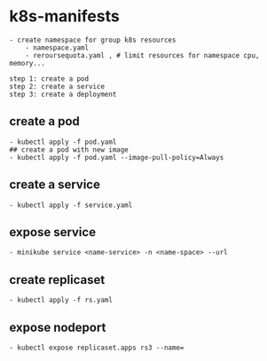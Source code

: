 # k8s-manifests

    - create namespace for group k8s resources
        - namespace.yaml
        - reroursequota.yaml , # limit resources for namespace cpu, memory...

    step 1: create a pod
    step 2: create a service
    step 3: create a deployment

## create a pod
    - kubectl apply -f pod.yaml
    ## create a pod with new image
    - kubectl apply -f pod.yaml --image-pull-policy=Always

## create a service
    - kubectl apply -f service.yaml

## expose service
    - minikube service <name-service> -n <name-space> --url


## create replicaset
    - kubectl apply -f rs.yaml


## expose nodeport
    - kubectl expose replicaset.apps rs3 --name=